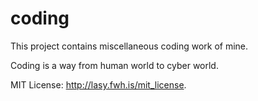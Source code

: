# coding

This project contains miscellaneous coding work of mine.

Coding is a way from human world to cyber world.

MIT License: <http://lasy.fwh.is/mit_license>.
